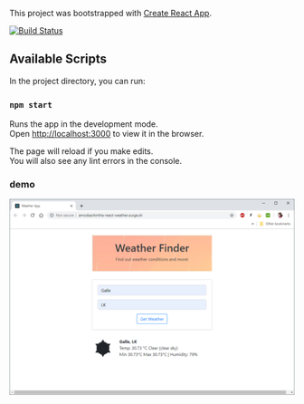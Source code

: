 This project was bootstrapped with [Create React App](https://github.com/facebook/create-react-app). 

[![Build Status](https://travis-ci.org/amodsachintha/react-weather-app.svg?branch=master)](https://travis-ci.org/amodsachintha/react-weather-app)

## Available Scripts

In the project directory, you can run:

### `npm start`

Runs the app in the development mode.<br>
Open [http://localhost:3000](http://localhost:3000) to view it in the browser.

The page will reload if you make edits.<br>
You will also see any lint errors in the console.

### demo

![demo](https://raw.githubusercontent.com/amodsachintha/react-weather-app/master/deployed-app.png)